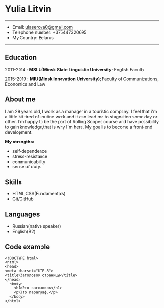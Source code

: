 Yulia Litvin
============

-------------------     ----------------------------
+ Email:                       ulaserova0@gmail.com
+ Telephone number:              +375447320695
+ My Country:                          Belarus
-------------------     ----------------------------

Education
---------

2011-2014 
:   **MSLU(Minsk State Linguistic University**; English Faculty 

    
 2015-2019
:   **MIU(Minsk Innovation University)**; Faculty of Communications, Economics and Law

    

About me
----------
I am 29 years old, I work as a manager in a touristic company. I feel that i'm a little bit tired of routine work  and it can lead me to stagnation some day or other. I'm happy to be the part of Rolling Scopes course and have possibility to gain knowledge,that is why I`m here. My goal is to become a front-end development.

**My strengths:**
+ self-dependence
+ stress-resistance
+ communicability
+ sense of duty.

Skills
----------
+ HTML,CSS(Fundamentals)
+ Git/GitHub

Languages
--------------------
+ Russian(native speaker)
+ English(B2)

Code example
----------
````
<!DOCTYPE html>
<html>
<head>
<meta charset="UTF-8">
<title>Заголовок страницы</title>
</head>
  <body>
    <h1>Это заголовок</h1>
    <p>Это параграф.</p>
  </body>
</html>
````



